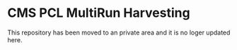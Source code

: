 # CMS PCL MultiRun Harvesting

This repository has been moved to an private area and it is no loger updated here.
